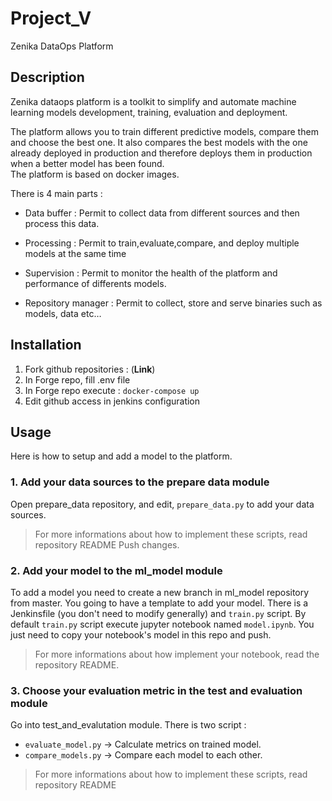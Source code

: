 # Project_V 

Zenika DataOps Platform

## Description
Zenika dataops platform is a toolkit to simplify and automate machine learning models development, training, evaluation and deployment.

The platform allows you to train different predictive models, compare them and choose the best one. It also compares the best models with the one already deployed in production and therefore deploys them in production when a better model has been found.  
The platform is based on docker images.

There is 4 main parts :

-   Data buffer : Permit to collect data from different sources and then process this data.
    
-   Processing : Permit to train,evaluate,compare, and deploy multiple models at the same time
    
-   Supervision : Permit to monitor the health of the platform and performance of differents models.
    
-   Repository manager : Permit to collect, store and serve binaries such as models, data etc…

## Installation

 1. Fork github repositories : (**Link**)
 2. In Forge repo, fill .env file
 3. In Forge repo execute : ```docker-compose up```
 4. Edit github access in jenkins configuration

## Usage

Here is how to setup and add a model to the platform.

 ### 1.  Add your data sources to the prepare data module
 
Open prepare_data repository, and edit, ```prepare_data.py``` to add your data sources.

> For more informations about how to implement these scripts, read repository README
Push changes.

### 2. Add your model to the ml_model module
To add a model you need to create a new branch in ml_model repository from master.
You going to have a template to add your model. There is a Jenkinsfile (you don't need to modify generally) and ```train.py``` script. 
By default ```train.py``` script execute jupyter notebook named ```model.ipynb```.
You just need to copy your notebook's model in this repo and push. 

> For more informations about how implement your notebook, read the
> repository README.

### 3. Choose your evaluation metric in the test and evaluation module

Go into test_and_evalutation module. 
There is two script : 

 - ```evaluate_model.py``` → Calculate metrics on trained model.
- ```compare_models.py``` → Compare each model to each other.

> For more informations about how to implement these scripts, read repository README


